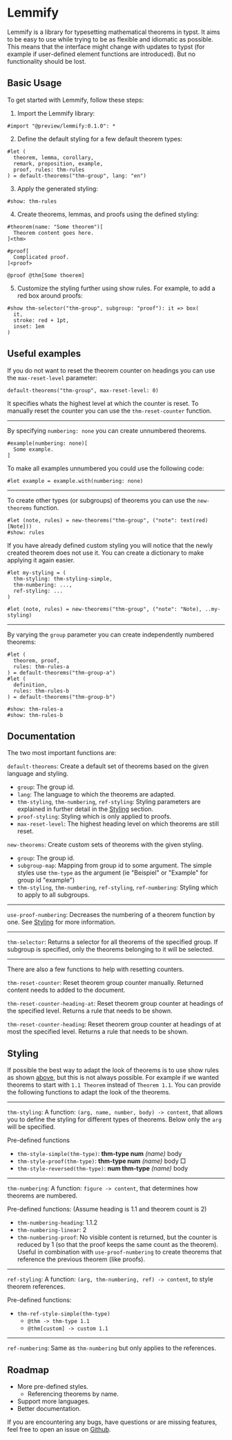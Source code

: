 # Lemmify

Lemmify is a library for typesetting mathematical
theorems in typst. It aims to be easy to use while
trying to be as flexible and idiomatic as possible.
This means that the interface might change with updates
to typst (for example if user-defined element functions
are introduced). But no functionality should be lost.

## Basic Usage

To get started with Lemmify, follow these steps:

1. Import the Lemmify library:
```typst
#import "@preview/lemmify:0.1.0": *
```

2. Define the default styling for a few default theorem types:
```typst
#let (
  theorem, lemma, corollary,
  remark, proposition, example,
  proof, rules: thm-rules
) = default-theorems("thm-group", lang: "en")
```

3. Apply the generated styling:
```typst
#show: thm-rules
```

4. Create theorems, lemmas, and proofs using the defined styling:
```typst
#theorem(name: "Some theorem")[
  Theorem content goes here.
]<thm>

#proof[
  Complicated proof.
]<proof>

@proof @thm[Some thoerem]
```

5. Customize the styling further using show rules. For example, to add a red box around proofs:
```
#show thm-selector("thm-group", subgroup: "proof"): it => box(
  it,
  stroke: red + 1pt,
  inset: 1em
)
```

## Useful examples

If you do not want to reset the theorem counter on headings
you can use the `max-reset-level` parameter:

```typst
default-theorems("thm-group", max-reset-level: 0)
```

It specifies whats the highest level at which the counter is reset. To manually reset the counter you can use the
`thm-reset-counter` function.

---

By specifying `numbering: none` you can create unnumbered
theorems.

```typst
#example(numbering: none)[
  Some example.
]
```

To make all examples unnumbered you could use the following code:

```typst
#let example = example.with(numbering: none)
```

---

To create other types (or subgroups) of theorems you can use the
`new-theorems` function.

```typst
#let (note, rules) = new-theorems("thm-group", ("note": text(red)[Note]))
#show: rules
```

If you have already defined custom styling you will notice that
the newly created theorem does not use it.
You can create a dictionary to make applying it again easier.

```typst
#let my-styling = (
  thm-styling: thm-styling-simple,
  thm-numbering: ...,
  ref-styling: ...
)

#let (note, rules) = new-theorems("thm-group", ("note": "Note), ..my-styling)
```

---

By varying the `group` parameter you can create independently numbered theorems:

```typst
#let (
  theorem, proof,
  rules: thm-rules-a
) = default-theorems("thm-group-a")
#let (
  definition,
  rules: thm-rules-b
) = default-theorems("thm-group-b")

#show: thm-rules-a
#show: thm-rules-b
```

## Documentation

The two most important functions are:

`default-theorems`: Create a default set of theorems
based on the given language and styling.
- `group`: The group id.
- `lang`: The language to which the theorems are adapted.
- `thm-styling`, `thm-numbering`, `ref-styling`: Styling
parameters are explained in further detail in the
[Styling](#styling) section.
- `proof-styling`: Styling which is only applied to proofs.
- `max-reset-level`: The highest heading level on which
theorems are still reset.

`new-theorems`: Create custom sets of theorems with
the given styling.
- `group`: The group id.
- `subgroup-map`: Mapping from group id to some argument.
The simple styles use `thm-type` as the argument (ie
"Beispiel" or "Example" for group id "example")
- `thm-styling`, `thm-numbering`, 
`ref-styling`, `ref-numbering`: Styling which to apply
to all subgroups.

---

`use-proof-numbering`: Decreases the numbering of
a theorem function by one.
See [Styling](#styling) for more information.

---

`thm-selector`: Returns a selector for all theorems
of the specified group. If subgroup is specified, only the
theorems belonging to it will be selected.

---

There are also a few functions to help with resetting counters.

`thm-reset-counter`: Reset theorem group counter manually.
Returned content needs to added to the document.

`thm-reset-counter-heading-at`: Reset theorem group counter
at headings of the specified level. Returns a rule that
needs to be shown.

`thm-reset-counter-heading`: Reset theorem group counter
at headings of at most the specified level. Returns a rule
that needs to be shown.

## Styling
If possible the best way to adapt the look of theorems is to use show
rules as shown [above](#basic-usage), but this is not always possible.
For example if we wanted theorems to start
with `1.1 Theorem` instead of `Theorem 1.1`.
You can provide the following functions to adapt the look of the theorems.

----
`thm-styling`: A function: `(arg, name, number, body) -> content`, that
allows you to define the styling for different types of theorems.
Below only the `arg` will be specified.

Pre-defined functions
- `thm-style-simple(thm-type)`: **thm-type num** _(name)_ body
- `thm-style-proof(thm-type)`: **thm-type num** _(name)_ body □
- `thm-style-reversed(thm-type)`: **num thm-type** _(name)_ body

---

`thm-numbering`: A function: `figure -> content`, that determines how
theorems are numbered.

Pre-defined functions: (Assume heading is 1.1 and theorem count is 2)
- `thm-numbering-heading`: 1.1.2
- `thm-numbering-linear`: 2
- `thm-numbering-proof`: No visible content is returned, but the
counter is reduced by 1 (so that the proof keeps the same count as
the theorem). Useful in combination with `use-proof-numbering`
to create theorems that reference the previous theorem (like proofs).

---

`ref-styling`: A function: `(arg, thm-numbering, ref) -> content`, to style
theorem references.

Pre-defined functions:
- `thm-ref-style-simple(thm-type)`
  - `@thm -> thm-type 1.1`
  - `@thm[custom] -> custom 1.1`

---
`ref-numbering`: Same as `thm-numbering` but only applies
to the references.

## Roadmap

- More pre-defined styles.
  - Referencing theorems by name.
- Support more languages.
- Better documentation.

If you are encountering any bugs, have questions or
are missing features, feel free to open an issue on
[Github](https://github.com/Marmare314/lemmify).
